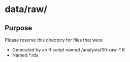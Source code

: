 # data/raw/

## Purpose
Please reserve this directory for files that were

- Generated by an R script named /analysis/00-raw-*.R
- Named *.rds

